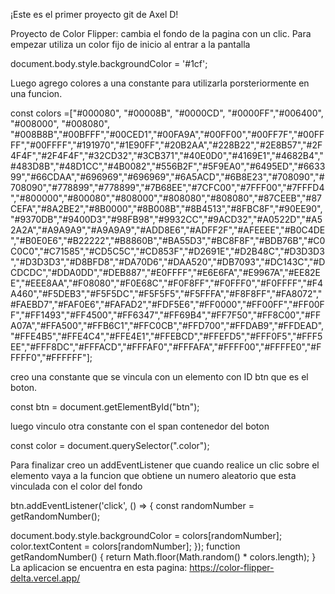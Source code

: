 ¡Este es el primer proyecto git de Axel D!

Proyecto de Color Flipper: cambia el fondo de la pagina con un clic.
Para empezar utiliza un color fijo de inicio al entrar a la pantalla

document.body.style.backgroundColor = '#1cf';

Luego agrego colores a una constante para utilizarla porsteriormente en una funcion. 

const colors =["#000080", "#00008B", "#0000CD", "#0000FF","#006400", "#008000", "#008080", "#008B8B","#00BFFF","#00CED1","#00FA9A","#00FF00","#00FF7F","#00FFFF","#00FFFF","#191970","#1E90FF","#20B2AA","#228B22","#2E8B57","#2F4F4F","#2F4F4F","#32CD32","#3CB371","#40E0D0","#4169E1","#4682B4","#483D8B","#48D1CC","#4B0082","#556B2F","#5F9EA0","#6495ED","#663399","#66CDAA","#696969","#696969","#6A5ACD","#6B8E23","#708090","#708090","#778899","#778899","#7B68EE","#7CFC00","#7FFF00","#7FFFD4","#800000","#800080","#808000","#808080","#808080","#87CEEB","#87CEFA","#8A2BE2","#8B0000","#8B008B","#8B4513","#8FBC8F","#90EE90","#9370DB","#9400D3","#98FB98","#9932CC","#9ACD32","#A0522D","#A52A2A","#A9A9A9","#A9A9A9","#ADD8E6","#ADFF2F","#AFEEEE","#B0C4DE","#B0E0E6","#B22222","#B8860B","#BA55D3","#BC8F8F","#BDB76B","#C0C0C0","#C71585","#CD5C5C","#CD853F","#D2691E","#D2B48C","#D3D3D3","#D3D3D3","#D8BFD8","#DA70D6","#DAA520","#DB7093","#DC143C","#DCDCDC","#DDA0DD","#DEB887","#E0FFFF","#E6E6FA","#E9967A","#EE82EE","#EEE8AA","#F08080","#F0E68C","#F0F8FF","#F0FFF0","#F0FFFF","#F4A460","#F5DEB3","#F5F5DC","#F5F5F5","#F5FFFA","#F8F8FF","#FA8072","#FAEBD7","#FAF0E6","#FAFAD2","#FDF5E6","#FF0000","#FF00FF","#FF00FF","#FF1493","#FF4500","#FF6347","#FF69B4","#FF7F50","#FF8C00","#FFA07A","#FFA500","#FFB6C1","#FFC0CB","#FFD700","#FFDAB9","#FFDEAD","#FFE4B5","#FFE4C4","#FFE4E1","#FFEBCD","#FFEFD5","#FFF0F5","#FFF5EE","#FFF8DC","#FFFACD","#FFFAF0","#FFFAFA","#FFFF00","#FFFFE0","#FFFFF0","#FFFFFF"];

creo una constante que se vincula con un elemento con ID btn que es el boton.


const btn = document.getElementById("btn");

 luego vinculo otra constante con el span contenedor del boton
 
const color = document.querySelector(".color");

Para finalizar creo un addEventListener que cuando realice un clic sobre el elemento vaya a la funcion que obtiene un numero aleatorio que esta vinculada con el color del fondo

btn.addEventListener('click', () => {
    const randomNumber = getRandomNumber();
     
  document.body.style.backgroundColor = colors[randomNumber];
    color.textContent = colors[randomNumber];
});
function getRandomNumber() {
    return Math.floor(Math.random() * colors.length);
}
  La aplicacion se encuentra en esta pagina:
  https://color-flipper-delta.vercel.app/
